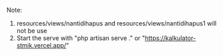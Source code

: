 Note:
1. resources/views/nantidihapus and resources/views/nantidihapus1 will not be use
2. Start the serve with "php artisan serve ." or "https://kalkulator-stmik.vercel.app/"